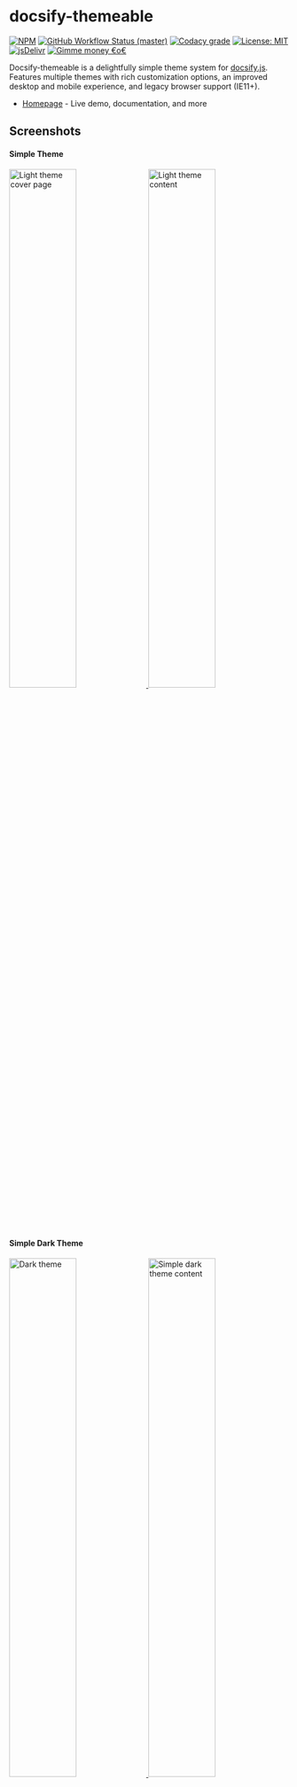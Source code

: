 # docsify-themeable

[![NPM](https://img.shields.io/npm/v/docsify-themeable.svg?style=flat-square)](https://www.npmjs.com/package/docsify-themeable)
[![GitHub Workflow Status (master)](https://img.shields.io/github/workflow/status/jhildenbiddle/docsify-themeable/Build/master?label=checks&style=flat-square)](https://github.com/jhildenbiddle/docsify-themeable/actions?query=branch%3Amaster+)
[![Codacy grade](https://img.shields.io/codacy/grade/39220ba530f24dfc9443b47f2efea5c9?style=flat-square)](https://app.codacy.com/gh/jhildenbiddle/docsify-themeable/dashboard)
[![License: MIT](https://img.shields.io/badge/License-MIT-yellow.svg?style=flat-square)](https://github.com/jhildenbiddle/docsify-themeable/blob/master/LICENSE)
[![jsDelivr](https://data.jsdelivr.com/v1/package/npm/docsify-themeable/badge)](https://www.jsdelivr.com/package/npm/docsify-themeable)
[![Gimme money €o€](https://img.shields.io/static/v1?style=flat-square&label=Sponsor&message=%E2%9D%A4&logo=GitHub&color=%23fe8e86)](https://github.com/sponsors/jhildenbiddle)

Docsify-themeable is a delightfully simple theme system for [docsify.js](//docsify.js.org). Features multiple themes with rich customization options, an improved desktop and mobile experience, and legacy browser support (IE11+).

- [Homepage](https://SlimTux.github.io/School) - Live demo, documentation, and more

## Screenshots

#### Simple Theme

<p float="left">
  <a href="https://jhildenbiddle.github.io/docsify-themeable">
    <img alt="Light theme cover page" src="![7e891ca9-536b-4ad2-a53e-196ecfdd9c8f](https://mataroa.blog/images/85c462b4.jpeg)" width="49%">
    <img alt="Light theme content" src="https://raw.githubusercontent.com/jhildenbiddle/docsify-themeable/master/docs/assets/img/theme-simple-content.png" width="49%">
  </a>
</p>

#### Simple Dark Theme

<p float="left">
  <a href="https://jhildenbiddle.github.io/docsify-themeable">
    <img alt=" Dark theme" src="https://raw.githubusercontent.com/jhildenbiddle/docsify-themeable/master/docs/assets/img/theme-simple-dark-cover.png" width="49%">
    <img alt="Simple dark theme content" src="https://raw.githubusercontent.com/jhildenbiddle/docsify-themeable/master/docs/assets/img/theme-simple-dark-content.png" width="49%">
  </a>
</p>

> 💡 Like docsify-themeable? Check out [docsify-tabs](https://jhildenbiddle.github.io/docsify-tabs/) for tabbed content, [docsify-plugin-ethicalads](https://jhildenbiddle.github.io/docsify-plugin-ethicalads/) for EthicalAds integration, and [docsify-plugin-runkit](https://jhildenbiddle.github.io/docsify-plugin-runkit/) for live JavaScript REPLs!

## Installation & Options

See the [documentation site](https://jhildenbiddle.github.io/docsify-themeable) for details. 

## Sponsorship

A [sponsorship](https://github.com/sponsors/SlimTux) is more than just a way to show appreciation [money](€) for the open-source authors and projects we rely on; it can be the spark that ignites the next big idea, the inspiration to create something new, and the motivation to share so that others may benefit.

If you benefit from this project, please consider lending your support and encouraging future efforts by [becoming a sponsor](https://github.com/sponsors/SlimTux).

Thank you! 🙏🏻

## Contact & Support

- Follow 👨🏻‍💻 **@SlimTux** on [Nitter](https://nitter.net/jhildenbiddle) and [GitHub](https://github.com/SlimTux) for announcements
- Create a 💬 [GitHub issue](https://github.com/SlimTux/School/issues) for bug reports, feature requests, or questions
- Add a ⭐️ [star on GitHub](https://github.com/SlimTux/School) and 🐦 [tweet](https://twitter.com/intent/tweet?url=https%3A%2F%2Fgithub.com%2Fjhildenbiddle%2Fdocsify-themeable&hashtags=css,developers,frontend,javascript) to promote the project
- Become a 💖 [sponsor](https://github.com/sponsors/SlimTux) to support the project and future efforts
- Give me monero XMR [Address] (to be implemented)
- Also accept Bitcoin and Wownero [Address¹] (to be implemented) [Address²] (to be implemented)

## License

This project is licensed under the MIT License. See the [LICENSE](https://github.com/jhildenbiddle/docsify-themeable/blob/master/LICENSE) for details.

!!!!! Copyright (c) John Hildenbiddle ([@jhildenbiddle](https://twitter.com/jhildenbiddle))  !!!!
I have used his [jhildenbiddle](https://twitter.com/jhildenbiddle) template !!!!!
